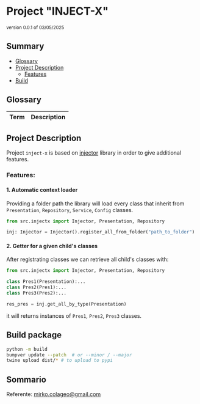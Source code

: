 # Project "INJECT-X"

<small>version 0.0.1 of 03/05/2025</small>

## Summary

-   [Glossary](#glossary)
-   [Project Description](#project-description)
    -   [Features](#features)
-   [Build](#build-package)

## Glossary

| Term | Description |
| ---- | ----------- |

## Project Description

Project `inject-x` is based on [injector](https://pypi.org/project/injector/) library in order to give additional features.

### Features:

#### 1. Automatic context loader

Providing a folder path the library will load every class that inherit from `Presentation`, `Repository`, `Service`, `Config` classes.

```py
from src.injectx import Injector, Presentation, Repository

inj: Injector = Injector().register_all_from_folder("path_to_folder")
```

#### 2. Getter for a given child's classes

After registrating classes we can retrieve all child's classes with:

```py
from src.injectx import Injector, Presentation, Repository

class Pres1(Presentation):...
class Pres2(Pres1):...
class Pres3(Pres2):...

res_pres = inj.get_all_by_type(Presentation)
```

it will returns instances of `Pres1`, `Pres2`, `Pres3` classes.

## Build package

```bash
python -m build
bumpver update --patch  # or --minor / --major
twine upload dist/* # to upload to pypi
```

## Sommario

Referente: <mirko.colageo@gmail.com>
